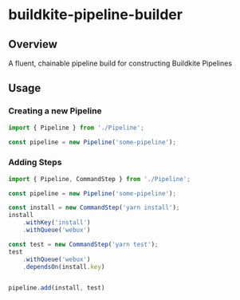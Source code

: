 # buildkite-pipeline-builder

## Overview

A fluent, chainable pipeline build for constructing Buildkite Pipelines


## Usage

### Creating a new Pipeline

```ts
import { Pipeline } from './Pipeline';

const pipeline = new Pipeline('some-pipeline');


```


### Adding Steps

```ts
import { Pipeline, CommandStep } from './Pipeline';

const pipeline = new Pipeline('some-pipeline');

const install = new CommandStep('yarn install');
install
    .withKey('install')
    .withQueue('webux')

const test = new CommandStep('yarn test');
test
    .withQueue('webux')
    .dependsOn(install.key)


pipeline.add(install, test)


```